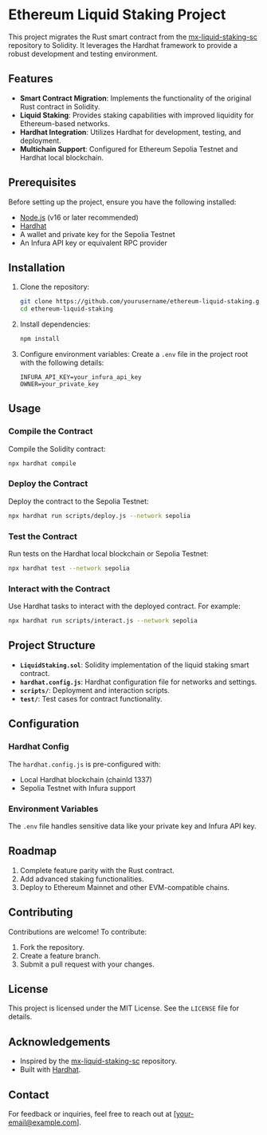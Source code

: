 
# Ethereum Liquid Staking Project

This project migrates the Rust smart contract from the [mx-liquid-staking-sc](https://github.com/multiversx/mx-liquid-staking-sc) repository to Solidity. It leverages the Hardhat framework to provide a robust development and testing environment.

## Features

- **Smart Contract Migration**: Implements the functionality of the original Rust contract in Solidity.
- **Liquid Staking**: Provides staking capabilities with improved liquidity for Ethereum-based networks.
- **Hardhat Integration**: Utilizes Hardhat for development, testing, and deployment.
- **Multichain Support**: Configured for Ethereum Sepolia Testnet and Hardhat local blockchain.

## Prerequisites

Before setting up the project, ensure you have the following installed:

- [Node.js](https://nodejs.org/) (v16 or later recommended)
- [Hardhat](https://hardhat.org/)
- A wallet and private key for the Sepolia Testnet
- An Infura API key or equivalent RPC provider

## Installation

1. Clone the repository:
   ```bash
   git clone https://github.com/yourusername/ethereum-liquid-staking.git
   cd ethereum-liquid-staking
   ```

2. Install dependencies:
   ```bash
   npm install
   ```

3. Configure environment variables:
   Create a `.env` file in the project root with the following details:
   ```plaintext
   INFURA_API_KEY=your_infura_api_key
   OWNER=your_private_key
   ```

## Usage

### Compile the Contract
Compile the Solidity contract:
```bash
npx hardhat compile
```

### Deploy the Contract
Deploy the contract to the Sepolia Testnet:
```bash
npx hardhat run scripts/deploy.js --network sepolia
```

### Test the Contract
Run tests on the Hardhat local blockchain or Sepolia Testnet:
```bash
npx hardhat test --network sepolia
```

### Interact with the Contract
Use Hardhat tasks to interact with the deployed contract. For example:
```bash
npx hardhat run scripts/interact.js --network sepolia
```

## Project Structure

- **`LiquidStaking.sol`**: Solidity implementation of the liquid staking smart contract.
- **`hardhat.config.js`**: Hardhat configuration file for networks and settings.
- **`scripts/`**: Deployment and interaction scripts.
- **`test/`**: Test cases for contract functionality.

## Configuration

### Hardhat Config
The `hardhat.config.js` is pre-configured with:
- Local Hardhat blockchain (chainId 1337)
- Sepolia Testnet with Infura support

### Environment Variables
The `.env` file handles sensitive data like your private key and Infura API key.

## Roadmap

1. Complete feature parity with the Rust contract.
2. Add advanced staking functionalities.
3. Deploy to Ethereum Mainnet and other EVM-compatible chains.

## Contributing

Contributions are welcome! To contribute:
1. Fork the repository.
2. Create a feature branch.
3. Submit a pull request with your changes.

## License

This project is licensed under the MIT License. See the `LICENSE` file for details.

## Acknowledgements

- Inspired by the [mx-liquid-staking-sc](https://github.com/multiversx/mx-liquid-staking-sc) repository.
- Built with [Hardhat](https://hardhat.org/).

## Contact

For feedback or inquiries, feel free to reach out at [your-email@example.com].
